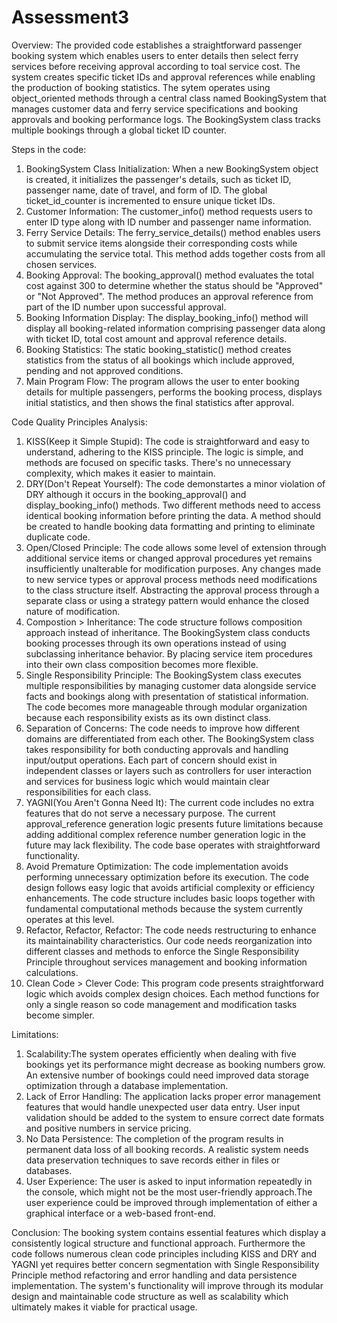 # Assessment3

Overview:
The provided code establishes a straightforward passenger booking system which enables users to enter details then select ferry services before receiving approval according to toal service cost. The system creates specific ticket IDs and approval references while enabling the production of booking statistics. The sytem operates using object_oriented methods through a central class named BookingSystem that manages customer data and ferry service specifications and booking approvals and booking performance logs. The BookingSystem class tracks multiple bookings through a global ticket ID counter.

Steps in the code:
1. BookingSystem Class Initialization: When a new BookingSystem object is created, it initializes the passenger's details, such as ticket ID, passenger name, date of travel, and form of ID. The global ticket_id_counter is incremented to ensure unique ticket IDs.
2. Customer Information: The customer_info() method requests users to enter ID type along with ID number and passenger name information.
3. Ferry Service Details: The ferry_service_details() method enables users to submit service items alongside their corresponding costs while accumulating the service total. This method adds together costs from all chosen services.
4. Booking Approval: The booking_approval() method evaluates the total cost against 300 to determine whether the status should be "Approved" or "Not Approved". The method produces an approval reference from part of the ID number upon successful approval.
5. Booking Information Display: The display_booking_info() method will display all booking-related information comprising passenger data along with ticket ID, total cost amount and approval reference details.
6. Booking Statistics: The static booking_statistic() method creates statistics from the status of all bookings which include approved, pending and not approved conditions.
7. Main Program Flow: The program allows the user to enter booking details for multiple passengers, performs the booking process, displays initial statistics, and then shows the final statistics after approval.

Code Quality Principles Analysis:
1. KISS(Keep it Simple Stupid): The code is straightforward and easy to understand, adhering to the KISS principle. The logic is simple, and methods are focused on specific tasks. There's no unnecessary complexity, which makes it easier to maintain.
2. DRY(Don't Repeat Yourself): The code demonstartes a minor violation of DRY although it occurs in the booking_approval() and display_booking_info() methods. Two different methods need to access identical booking information before printing the data. A method should be created to handle booking data formatting and printing to eliminate duplicate code.
3. Open/Closed Principle: The code allows some level of extension through additional service items or changed approval procedures yet remains insufficiently unalterable for modification purposes. Any changes made to new service types or approval process methods need modifications to the class structure itself. Abstracting the approval process through a separate class or using a strategy pattern would enhance the closed nature of modification.
4. Compostion > Inheritance: The code structure follows composition approach instead of inheritance. The BookingSystem class conducts booking processes through its own operations instead of using subclassing inheritance behavior. By placing service item procedures into their own class composition becomes more flexible.
5. Single Responsibility Principle: The BookingSystem class executes multiple responsibilities by managing customer data alongside service facts and bookings along with presentation of statistical information. The code becomes more manageable through modular organization because each responsibility exists as its own distinct class.
6. Separation of Concerns: The code needs to improve how different domains are differentiated from each other. The BookingSystem class takes responsibility for both conducting approvals and handling input/output operations. Each part of concern should exist in independent classes or layers such as controllers for user interaction and services for business logic which would maintain clear responsibilities for each class.
7. YAGNI(You Aren't Gonna Need It): The current code includes no extra features that do not serve a necessary purpose. The current approval_reference generation logic presents future limitations because adding additional complex reference number generation logic in the future may lack flexibility. The code base operates with straightforward functionality.
8. Avoid Premature Optimization: The code implementation avoids performing unnecessary optimization before its execution. The code design follows easy logic that avoids artificial complexity or efficiency enhancements. The code structure includes basic loops together with fundamental computational methods because the system currently operates at this level.
9. Refactor, Refactor, Refactor: The code needs restructuring to enhance its maintainability characteristics. Our code needs reorganization into different classes and methods to enforce the Single Responsibility Principle throughout services management and booking information calculations.
10. Clean Code > Clever Code: This program code presents straightforward logic which avoids complex design choices. Each method functions for only a single reason so code management and modification tasks become simpler.

Limitations:
1. Scalability:The system operates efficiently when dealing with five bookings yet its performance might decrease as booking numbers grow. An extensive number of bookings could need improved data storage optimization through a database implementation.
2. Lack of Error Handling: The application lacks proper error management features that would handle unexpected user data entry. User input validation should be added to the system to ensure correct date formats and positive numbers in service pricing.
3. No Data Persistence: The completion of the program results in permanent data loss of all booking records. A realistic system needs data preservation techniques to save records either in files or databases.
4. User Experience: The user is asked to input information repeatedly in the console, which might not be the most user-friendly approach.The user experience could be improved through implementation of either a graphical interface or a web-based front-end.

Conclusion:
The booking system contains essential features which display a consistently logical structure and functional approach. Furthermore the code follows numerous clean code principles including KISS and DRY and YAGNI yet requires better concern segmentation with Single Responsibility Principle method refactoring and error handling and data persistence implementation. The system's functionality will improve through its modular design and maintainable code structure as well as scalability which ultimately makes it viable for practical usage.

